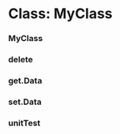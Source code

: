 # Class: MyClass

### MyClass




### delete




### get.Data




### set.Data




### unitTest




